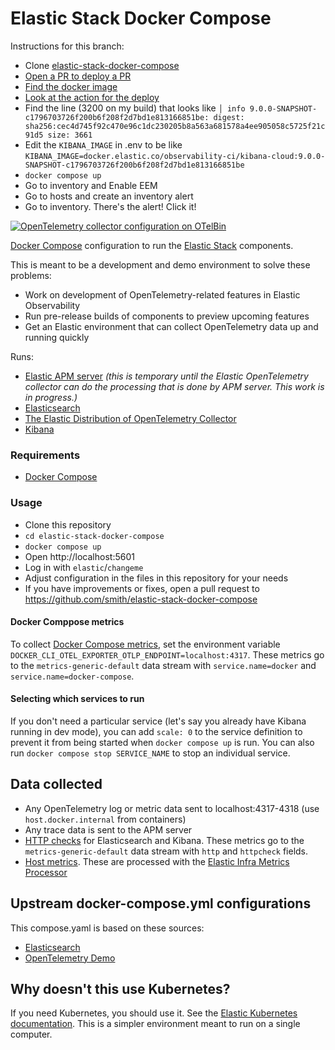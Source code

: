 # Elastic Stack Docker Compose

Instructions for this branch:

* Clone [elastic-stack-docker-compose](https://github.com/smith/elastic-stack-docker-compose)
* [Open a PR to deploy a PR](https://github.com/elastic/observability-test-environments/issues/new?assignees=&labels=cluster,deploy-custom-kibana&template=cluster-deploy-custom-kibana-issue.yaml&title=[Deploy+Kibana]:+)
* [Find the docker image](https://github.com/elastic/observability-test-environments/issues/53842)
* [Look at the action for the deploy](https://github.com/elastic/observability-test-environments/actions/runs/11285323080/job/31387922771)
* Find the line (3200 on my build) that looks like `│ info 9.0.0-SNAPSHOT-c1796703726f200b6f208f2d7bd1e813166851be: digest: sha256:cec4d745f92c470e96c1dc230205b8a563a681578a4ee905058c5725f21c91d5 size: 3661`
* Edit the `KIBANA_IMAGE` in .env to be like `KIBANA_IMAGE=docker.elastic.co/observability-ci/kibana-cloud:9.0.0-SNAPSHOT-c1796703726f200b6f208f2d7bd1e813166851be`
* `docker compose up`
* Go to inventory and Enable EEM
* Go to hosts and create an inventory alert
* Go to inventory. There's the alert! Click it!

[![OpenTelemetry collector configuration on OTelBin](https://www.otelbin.io/badges/collector-config)](https://www.otelbin.io/s/c5777df93e729bf37c83bb48928714b67e8bb42c)

[Docker Compose](https://docs.docker.com/compose/) configuration to run the [Elastic Stack](https://www.elastic.co/elastic-stack/) components.

This is meant to be a development and demo environment to solve these problems:

- Work on development of OpenTelemetry-related features in Elastic Observability
- Run pre-release builds of components to preview upcoming features
- Get an Elastic environment that can collect OpenTelemetry data up and running quickly

Runs:

* [Elastic APM server](https://www.elastic.co/guide/en/observability/current/apm-getting-started-apm-server.html) _(this is temporary until the Elastic OpenTelemetry collector can do the processing that is done by APM server. This work is in progress.)_
* [Elasticsearch](https://www.elastic.co/elasticsearch)
* [The Elastic Distribution of OpenTelemetry Collector](https://github.com/elastic/opentelemetry)
* [Kibana](https://www.elastic.co/kibana)

### Requirements

* [Docker Compose](https://docs.docker.com/compose/)

### Usage

* Clone this repository
* `cd elastic-stack-docker-compose`
* `docker compose up`
* Open http://localhost:5601
* Log in with `elastic`/`changeme`
* Adjust configuration in the files in this repository for your needs
* If you have improvements or fixes, open a pull request to https://github.com/smith/elastic-stack-docker-compose

#### Docker Comppose metrics

To collect [Docker Compose metrics](https://docs.docker.com/engine/cli/otel/), set the environment variable `DOCKER_CLI_OTEL_EXPORTER_OTLP_ENDPOINT=localhost:4317`. These metrics go to the `metrics-generic-default` data stream with `service.name=docker` and `service.name=docker-compose`.

#### Selecting which services to run

If you don't need a particular service (let's say you already have Kibana running in dev mode), you can add `scale: 0` to the service definition to prevent it from being started when `docker compose up` is run. You can also run `docker compose stop SERVICE_NAME` to stop an individual service.

## Data collected

* Any OpenTelemetry log or metric data sent to localhost:4317-4318 (use `host.docker.internal` from containers)
* Any trace data is sent to the APM server
* [HTTP checks](https://github.com/open-telemetry/opentelemetry-collector-contrib/blob/main/receiver/httpcheckreceiver/README.md) for Elasticsearch and Kibana. These metrics go to the `metrics-generic-default` data stream with `http` and `httpcheck` fields.
* [Host metrics](https://github.com/open-telemetry/opentelemetry-collector-contrib/tree/main/receiver/hostmetricsreceiver). These are processed with the [Elastic Infra Metrics Processor](https://github.com/elastic/opentelemetry-collector-components/blob/main/processor/elasticinframetricsprocessor/README.md)

## Upstream docker-compose.yml configurations

This compose.yaml is based on these sources:

* [Elasticsearch](https://github.com/elastic/elasticsearch/blob/8b09e9119d17dcf82a67aaefdcd5ce224a5c8598/docs/reference/setup/install/docker/docker-compose.yml)
* [OpenTelemetry Demo](https://github.com/elastic/opentelemetry-demo/blob/main/docker-compose.yml)

## Why doesn't this use Kubernetes?

If you need Kubernetes, you should use it. See the [Elastic Kubernetes documentation](https://www.elastic.co/guide/en/cloud-on-k8s/current/k8s-deploy-elasticsearch.html). This is a simpler environment meant to run on a single computer.
